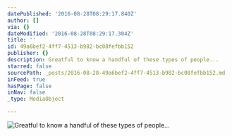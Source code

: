 ```yaml
---
datePublished: '2016-08-28T08:29:17.840Z'
author: []
via: {}
dateModified: '2016-08-28T08:29:17.304Z'
title: ''
id: 49a6bef2-4ff7-4513-b982-bc08fefbb152
publisher: {}
description: Greatful to know a handful of these types of people...
starred: false
sourcePath: _posts/2016-08-28-49a6bef2-4ff7-4513-b982-bc08fefbb152.md
inFeed: true
hasPage: false
inNav: false
_type: MediaObject

---
```

![Greatful to know a handful of these types of people...](https://the-grid-user-content.s3-us-west-2.amazonaws.com/ead0538e-f1c6-4b30-b639-f4ac97e10661.jpg)